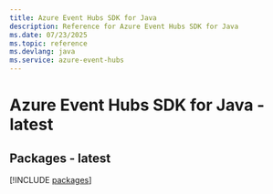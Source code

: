 ```yaml
---
title: Azure Event Hubs SDK for Java
description: Reference for Azure Event Hubs SDK for Java
ms.date: 07/23/2025
ms.topic: reference
ms.devlang: java
ms.service: azure-event-hubs
---
```

# Azure Event Hubs SDK for Java - latest
## Packages - latest
[!INCLUDE [packages](event-hubs-index.md)]